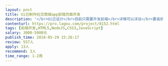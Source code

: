 ```yaml
---                
layout: post       
title: Ui已制作社交商城app前端页面开发           
description: '</br>Ui已设计</br>目前只需要开发前端</br>详情可以详谈</br>要高效率的，愿意在最短的时间内完成工作的</br>由于工期非常紧，所以最好是待业或者是自由职业的开发人员，在工作时间可以及时和我沟通。</br>沟通最重要！</br>'     
contenturl: https://pro.lagou.com/project/8152.html      
tags: [前端开发,HTML5,NodeJS,CSS3,JavaScript]            
salary: 3000-5000元          
publish_time: 2018-05-29 15:26:17         
review: 557人                   
apply: 13人                   
recommend: 3人                   
time_range: 1-2周              
---                 
```

